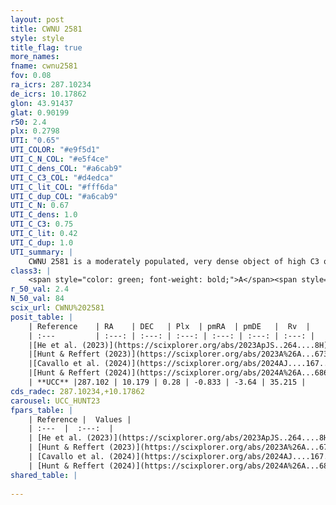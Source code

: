 ```yaml
---
layout: post
title: CWNU 2581
style: style
title_flag: true
more_names: 
fname: cwnu2581
fov: 0.08
ra_icrs: 287.10234
de_icrs: 10.17862
glon: 43.91437
glat: 0.90199
r50: 2.4
plx: 0.2798
UTI: "0.65"
UTI_COLOR: "#e9f5d1"
UTI_C_N_COL: "#e5f4ce"
UTI_C_dens_COL: "#a6cab9"
UTI_C_C3_COL: "#d4edca"
UTI_C_lit_COL: "#fff6da"
UTI_C_dup_COL: "#a6cab9"
UTI_C_N: 0.67
UTI_C_dens: 1.0
UTI_C_C3: 0.75
UTI_C_lit: 0.42
UTI_C_dup: 1.0
UTI_summary: |
    CWNU 2581 is a moderately populated, very dense object of high C3 quality. It was recently reported in the literature.
class3: |
    <span style="color: green; font-weight: bold;">A</span><span style="color: #FFC300; font-weight: bold;">B</span>
r_50_val: 2.4
N_50_val: 84
scix_url: CWNU%202581
posit_table: |
    | Reference    | RA    | DEC   | Plx  | pmRA  | pmDE   |  Rv  |
    | :---         | :---: | :---: | :---: | :---: | :---: | :---: |
    |[He et al. (2023)](https://scixplorer.org/abs/2023ApJS..264....8H) | 287.103 | 10.177 | 0.28 | -0.834 | -3.64 | 36.12 |
    |[Hunt & Reffert (2023)](https://scixplorer.org/abs/2023A%26A...673A.114H) | 287.102 | 10.176 | 0.27 | -0.83 | -3.649 | 33.997 |
    |[Cavallo et al. (2024)](https://scixplorer.org/abs/2024AJ....167...12C) | 287.11 | 10.176 | 0.27 | -- | -- | -- |
    |[Hunt & Reffert (2024)](https://scixplorer.org/abs/2024A%26A...686A..42H) | 287.102 | 10.176 | 0.27 | -0.83 | -3.649 | 33.997 |
    | **UCC** |287.102 | 10.179 | 0.28 | -0.833 | -3.64 | 35.215 | 
cds_radec: 287.10234,+10.17862
carousel: UCC_HUNT23
fpars_table: |
    | Reference |  Values |
    | :---  |  :---:  |
    | [He et al. (2023)](https://scixplorer.org/abs/2023ApJS..264....8H) | `A0=4.65, m-M=12.35, logAge=8.4` |
    | [Hunt & Reffert (2023)](https://scixplorer.org/abs/2023A%26A...673A.114H) | `AV50=4.099, diffAV50=1.378, MOD50=12.771, logAge50=8.363` |
    | [Cavallo et al. (2024)](https://scixplorer.org/abs/2024AJ....167...12C) | `AV50=4.36, dMod50=12.51, logAge50=8.49, [Fe/H]50=-0.05` |
    | [Hunt & Reffert (2024)](https://scixplorer.org/abs/2024A%26A...686A..42H) | `MassJ=861.866` |
shared_table: |
    
---
```

